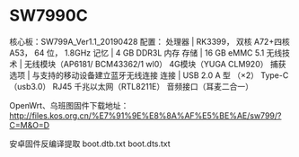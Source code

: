 # SW7990C
核心板：SW799A_Ver1.1_20190428
配置：
处理器 | RK3399， 双核 A72+四核 A53， 64 位， 1.8GHz
记忆 | 4 GB DDR3L 内存
存储 | 16 GB eMMC 5.1
无线技术 | 无线模块（AP6181/ BCM43362/1 wl0） 4G模块（YUGA CLM920）
捕获选项 | 与支持的移动设备建立蓝牙无线连接
连接 | USB 2.0 A 型 （×2） Type-C（usb3.0） RJ45 千兆以太网（RTL8211E） 音频接口（耳麦二合一）

OpenWrt、乌班图固件下载地址：
http://files.kos.org.cn/%E7%91%9E%E8%8A%AF%E5%BE%AE/sw799/?C=M&O=D

安卓固件反编译提取
boot.dtb.txt
boot.dts.txt
